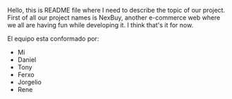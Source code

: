 Hello, this is README file where I need to describe the topic of our project. 
First of all our project names is NexBuy, another e-commerce web where 
we all are having fun while developing it. 
I think that's it for now. 

El equipo esta conformado por:
- Mi
- Daniel
- Tony
- Ferxo
- Jorgelio
- Rene